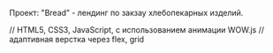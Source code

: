Проект: "Bread” - лендинг по закзау хлебопекарных изделий.

// HTML5, CSS3, JavaScript, с использованием анимации WOW.js
// адаптивная верстка через flex, grid


